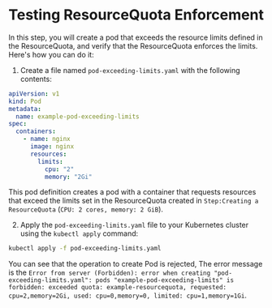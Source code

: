 # Testing ResourceQuota Enforcement

In this step, you will create a pod that exceeds the resource limits defined in the ResourceQuota, and verify that the ResourceQuota enforces the limits. Here's how you can do it:

1. Create a file named `pod-exceeding-limits.yaml` with the following contents:

```yaml
apiVersion: v1
kind: Pod
metadata:
  name: example-pod-exceeding-limits
spec:
  containers:
    - name: nginx
      image: nginx
      resources:
        limits:
          cpu: "2"
          memory: "2Gi"
```

This pod definition creates a pod with a container that requests resources that exceed the limits set in the ResourceQuota created in `Step:Creating a ResourceQuota` (`CPU: 2 cores, memory: 2 GiB`).

2. Apply the `pod-exceeding-limits.yaml` file to your Kubernetes cluster using the `kubectl apply` command:

```sh
kubectl apply -f pod-exceeding-limits.yaml
```

You can see that the operation to create Pod is rejected, The error message is the `Error from server (Forbidden): error when creating "pod-exceeding-limits.yaml": pods "example-pod-exceeding-limits" is forbidden: exceeded quota: example-resourcequota, requested: cpu=2,memory=2Gi, used: cpu=0,memory=0, limited: cpu=1,memory=1Gi`.
